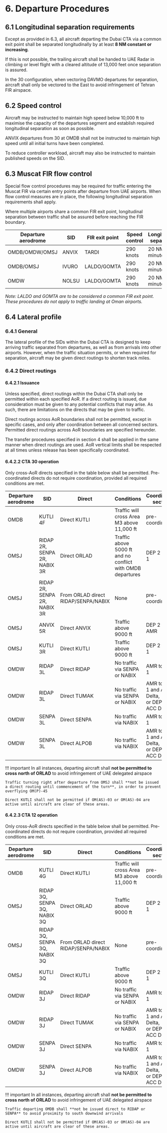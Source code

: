# 6. Departure Procedures
## 6.1 Longitudinal separation requirements
Except as provided in 6.3, all aircraft departing the Dubai CTA via a common exit point shall be separated longitudinally by at least **8 NM constant or increasing**.

If this is not possible, the trailing aircraft shall be handed to UAE Radar in climbing or level flight with a cleared altitude of 13,000 feet once separation is assured.

In the 30 configuration, when vectoring DAVMO departures for separation, aircraft shall only be vectored to the East to avoid infringement of Tehran FIR airspace.

## 6.2 Speed control
Aircraft may be instructed to maintain high speed below 10,000 ft to maximise the capacity of the departures segment and establish required longitudinal separation as soon as possible.

ANVIX departures from 30 at OMDB shall not be instructed to maintain high speed until all initial turns have been completed.

To reduce controller workload, aircraft may also be instructed to maintain published speeds on the SID.

## 6.3 Muscat FIR flow control
Special flow control procedures may be required for traffic entering the Muscat FIR via certain entry points after departure from UAE airports. When flow control measures are in place, the following longitudinal separation requirements shall apply.

Where multiple airports share a common FIR exit point, longitudinal separation between traffic shall be assured before reaching the FIR boundary. 

| Departure aerodrome |    SID     | FIR exit point | Speed control | Longitudinal separation |
|---------------------|------------|----------------|---------------|-------------------------|
| OMDB/OMDW/OMSJ      | ANVIX      | TARDI          | 290 knots     | 20 NM (3 minutes)       |
| OMDB/OMSJ           | IVURO      | LALDO/GOMTA    | 290 knots     | 20 NM (3 minutes)       |
| OMDW                | NOLSU      | LALDO/GOMTA    | 290 knots     | 20 NM (3 minutes)       |

*Note: LALDO and GOMTA are to be considered a common FIR exit point. These procedures do not apply to traffic landing at Oman airports.*

## 6.4 Lateral profile
### 6.4.1 General
The lateral profile of the SIDs within the Dubai CTA is designed to keep arriving traffic separated from departures, as well as from arrivals into other airports. However, when the traffic situation permits, or when required for separation, aircraft may be given direct routings to shorten track miles.

### 6.4.2 Direct routings
#### 6.4.2.1 Issuance
Unless specified, direct routings within the Dubai CTA shall only be permitted within each specified AoR. If a direct routing is issued, due consideration must be given to any potential conflicts that may arise. As such, there are limitations on the directs that may be given to traffic.

Direct routings across AoR boundaries shall not be permitted, except in specific cases, and only after coordination between all concerned sectors. Permitted direct routings across AoR boundaries are specified hereunder.

The transfer procedures specified in section 4 shall be applied in the same manner when direct routings are used. AoR vertical limits shall be respected at all times unless release has been specifically coordinated.

#### 6.4.2.2 CTA 30 operation
Only cross-AoR directs specified in the table below shall be permitted. Pre-coordinated directs do not require coordination, provided all required conditions are met.

| Departure aerodrome |    SID      | Direct | Conditions | Coordination sectors |
|---------------------|-------------|--------|------------|----------------------|
| OMDB      | KUTLI 4F | Direct KUTLI | Traffic will cross Area M3 above 11,000 ft | pre-coordinated |
| OMSJ      | RIDAP 2R, SENPA 2R, NABIX 3R | Direct ORLAD | Traffic above 5000 ft and no conflict with OMDB departures | DEP 2 to DEP 1 |
| OMSJ      | RIDAP 2R, SENPA 2R, NABIX 3R | From ORLAD direct RIDAP/SENPA/NABIX | None | pre-coordinated |
| OMSJ      | ANVIX 5R | Direct ANVIX | Traffic above 9000 ft  | DEP 2 to AMR |
| OMSJ      | KUTLI 3R | Direct KUTLI | Traffic above 9000 ft  | DEP 2 to DEP 1 |
| OMDW      | RIDAP 3L | Direct RIDAP | No traffic via SENPA or NABIX | AMR to DEP 1 |
| OMDW      | RIDAP 3L | Direct TUMAK | No traffic via SENPA or NABIX | AMR to DEP 1 and ACC Delta,<br> or DEP 1 to ACC Delta |
| OMDW      | SENPA 3L | Direct SENPA | No traffic via NABIX | AMR to DEP 1 |
| OMDW      | SENPA 3L | Direct ALPOB | No traffic via NABIX | AMR to DEP 1 and ACC Delta,<br> or DEP 1 to ACC Delta |

!!! important
    In all instances, departing aircraft shall **not be permitted to cross north of ORLAD** to avoid infringement of UAE delegated airspace

    Traffic turning right after departure from OMSJ shall **not be issued a direct routing until commencement of the turn**, in order to prevent overflying OM(P)-45

    Direct KUTLI shall not be permitted if OM(AS)-03 or OM(AS)-04 are active until aircraft are clear of these areas.

#### 6.4.2.3 CTA 12 operation
Only cross-AoR directs specified in the table below shall be permitted. Pre-coordinated directs do not require coordination, provided all required conditions are met.

| Departure aerodrome |    SID      | Direct | Conditions | Coordination sectors |
|---------------------|-------------|--------|------------|----------------------|
| OMDB      | KUTLI 4G | Direct KUTLI | Traffic will cross Area M3 above 11,000 ft | pre-coordinated |
| OMSJ      | RIDAP 3Q, SENPA 3Q, NABIX 3Q | Direct ORLAD | Traffic above 9000 ft | DEP 2 to DEP 1 |
| OMSJ      | RIDAP 3Q, SENPA 3Q, NABIX 3Q | From ORLAD direct RIDAP/SENPA/NABIX | None | pre-coordinated |
| OMSJ      | KUTLI 3Q | Direct KUTLI | Traffic above 9000 ft | DEP 2 to DEP 1 | 
| OMDW      | RIDAP 3J | Direct RIDAP | No traffic via SENPA or NABIX | AMR to DEP 1 |
| OMDW      | RIDAP 3J | Direct TUMAK | No traffic via SENPA or NABIX | AMR to DEP 1 and ACC Delta,<br> or DEP 1 to ACC Delta |
| OMDW      | SENPA 3J | Direct SENPA | No traffic via NABIX | AMR to DEP 1 |
| OMDW      | SENPA 3J | Direct ALPOB | No traffic via NABIX | AMR to DEP 1 and ACC Delta,<br> or DEP 1 to ACC Delta |

!!! important
    In all instances, departing aircraft shall **not be permitted to cross north of ORLAD** to avoid infringement of UAE delegated airspace
    
    Traffic departing OMDB shall **not be issued direct to RIDAP or SENPA** to avoid proximity to south downwind arrivals

    Direct KUTLI shall not be permitted if OM(AS)-03 or OM(AS)-04 are active until aircraft are clear of these areas.